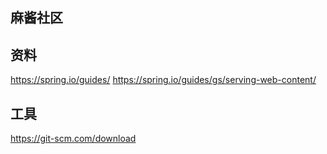 ## 麻酱社区
## 资料
https://spring.io/guides/
https://spring.io/guides/gs/serving-web-content/

## 工具
https://git-scm.com/download